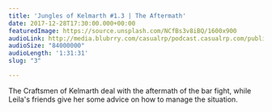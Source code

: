 ```yaml
---
title: 'Jungles of Kelmarth #1.3 | The Aftermath'
date: 2017-12-28T17:30:00.000+00:00
featuredImage: https://source.unsplash.com/NCfBs3v8iBQ/1600x900
audioLink: http://media.blubrry.com/casualrp/podcast.casualrp.com/public/EP%20003%20-%20The%20Aftermath.mp3
audioSize: "84000000"
audioLength: '1:31:31'
slug: "3"

---
```

The Craftsmen of Kelmarth deal with the aftermath of the bar fight, while Leila's friends give her some advice on how to manage the situation.